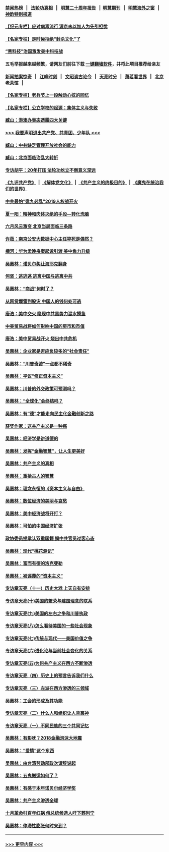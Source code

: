 #### [禁闻热榜](热点新闻.md?=0)  &nbsp;&nbsp;|&nbsp;&nbsp; [法轮功真相](https://github.com/gfw-breaker/truth/blob/master/README.md?=0) &nbsp;&nbsp;|&nbsp;&nbsp; [明慧二十周年报告](https://github.com/gfw-breaker/mh-reports/blob/master/README.md?=0) &nbsp;&nbsp;|&nbsp;&nbsp;[明慧期刊](https://github.com/gfw-breaker/mh-qikan) &nbsp;&nbsp;|&nbsp;&nbsp; [明慧海外之窗](https://github.com/gfw-breaker/mh-news/blob/master/README.md?=0) &nbsp;&nbsp;|&nbsp;&nbsp; [神韵特别报道](https://github.com/gfw-breaker/mh-news/blob/master/shenyun.md?=0)
#### [【纪元专栏】应对病毒流行 渥京未以加人为先引担忧](../pages/nsc423/n11875714.md?t=03020102) 
#### [【名家专栏】是时候拒绝“封杀文化”了](../pages/nsc423/n11814093.md?t=03020102) 
#### [“黑科技”治国激发美中科技战](../pages/nsc423/n11638056.md?t=03020102) 
#### 五毛举报越来越频繁，请网友们前往下载 [一键翻墙软件](https://github.com/gfw-breaker/ssr-accounts)，并将此项目推荐给亲友
#### [新闻拍案惊奇](https://github.com/gfw-breaker/banned-news/blob/master/pages/link4.md) &nbsp;&nbsp;|&nbsp;&nbsp; [江峰时刻](https://github.com/gfw-breaker/banned-news/blob/master/pages/link4.md) &nbsp;&nbsp;|&nbsp;&nbsp; [文昭谈古论今](https://github.com/gfw-breaker/banned-news/blob/master/pages/link4.md) &nbsp;&nbsp;|&nbsp;&nbsp; [天亮时分](https://github.com/gfw-breaker/banned-news/blob/master/pages/link4.md) &nbsp;&nbsp;|&nbsp;&nbsp; [萧茗看世界](https://github.com/gfw-breaker/banned-news/blob/master/pages/link4.md) &nbsp;&nbsp;|&nbsp;&nbsp; [北京老茶馆](https://github.com/gfw-breaker/banned-news/blob/master/pages/link4.md) &nbsp;&nbsp;|&nbsp;&nbsp; 
#### [【名家专栏】老兵节上一段触动心弦的回忆](../pages/nsc423/n11646016.md?t=03020102) 
#### [【名家专栏】公立学校的起源：集体主义与失败](../pages/nsc423/n11601833.md?t=03020102) 
#### [臧山：港澳办表态透露四大关键](../pages/nsc423/n11421628.md?t=03020102) 
#### [>>> 我要声明退出共产党、共青团、少年队 <<<](https://github.com/begood0513/goodnews/blob/master/quit/letter.md) 
#### [臧山：中共缺乏管理开放社会的能力](../pages/nsc423/n11407457.md?t=03020102) 
#### [臧山：北京面临治乱大转折](../pages/nsc423/n11406895.md?t=03020102) 
#### [专访胡平：20年打压 法轮功屹立不倒意义深远](../pages/nsc423/n11398800.md?t=03020102) 
#### [《九评共产党》](https://github.com/begood0513/9ping.md/blob/master/README.md) &nbsp;|&nbsp; [《解体党文化》](../../../../jtdwh.md/blob/master/README.md)  &nbsp;|&nbsp; [《共产主义的终极目的》](../../../../gczydzjmd.md/blob/master/README.md) &nbsp;|&nbsp; [《魔鬼在统治我们的世界》](../../../../mgztzwmdsj.md/blob/master/README.md) 
#### [中共最怕“逢九必乱”2019人权战开火](../pages/nsc423/n11385248.md?t=03020102) 
#### [夏一阳：精神和肉体灭绝的手段—转化洗脑](../pages/nsc423/n11368250.md?t=03020102) 
#### [六月风云激变 北京当局面临三条路](../pages/nsc423/n11313668.md?t=03020102) 
#### [许茹：南京公安大数据中心主任猝死是偶然？](../pages/nsc423/n11064744.md?t=03020102) 
#### [横河：华为孟晚舟案起诉引渡 美中角力升级](../pages/nsc423/n11027230.md?t=03020102) 
#### [吴惠林：诺贝尔奖让海耶克翻身](../pages/nsc423/n10890049.md?t=03020102) 
#### [何坚：逃逃逃 逃离中国与逃离中共](../pages/nsc423/n10592891.md?t=03020102) 
#### [吴惠林：“商战”何时了？](../pages/nsc423/n10573558.md?t=03020102) 
#### [从网贷爆雷到股灾 中国人的钱何处可逃](../pages/nsc423/n10572800.md?t=03020102) 
#### [唐浩：美中交火 隐现中共黑势力混水摸鱼](../pages/nsc423/n10544040.md?t=03020102) 
#### [中美贸易战将如何影响中国的房市和币值](../pages/nsc423/n10543697.md?t=03020102) 
#### [唐浩：美中贸易战开火 烧出中共危机](../pages/nsc423/n10540126.md?t=03020102) 
#### [吴惠林：企业家是否应负较多的“社会责任”](../pages/nsc423/n10535022.md?t=03020102) 
#### [吴惠林：“川普奇迹”一点都不稀奇](../pages/nsc423/n10512808.md?t=03020102) 
#### [吴惠林：平议“修正资本主义”](../pages/nsc423/n10495724.md?t=03020102) 
#### [吴惠林：川普的外交政策可预测吗？](../pages/nsc423/n10462387.md?t=03020102) 
#### [吴惠林：“全球化”会终结吗？](../pages/nsc423/n10452838.md?t=03020102) 
#### [吴惠林：有“德”才能走向民主化金融创新之路](../pages/nsc423/n10432292.md?t=03020102) 
#### [获奖作家：这共产主义是一种癌](../pages/nsc423/n10431541.md?t=03020102) 
#### [吴惠林：经济学是讲道德的](../pages/nsc423/n10398014.md?t=03020102) 
#### [吴惠林：发挥“金融智慧”，让人生更美好](../pages/nsc423/n10375019.md?t=03020102) 
#### [吴惠林：共产主义的真相](../pages/nsc423/n10351394.md?t=03020102) 
#### [吴惠林：重拾古人的智慧](../pages/nsc423/n10337691.md?t=03020102) 
#### [吴惠林：理念永恒的《资本主义与自由》](../pages/nsc423/n10316274.md?t=03020102) 
#### [吴惠林：数位经济的美丽与哀愁](../pages/nsc423/n10292946.md?t=03020102) 
#### [吴惠林：美中经济战将开打？](../pages/nsc423/n10258825.md?t=03020102) 
#### [吴惠林：可怕的中国经济扩张](../pages/nsc423/n10219147.md?t=03020102) 
#### [政协委员提承认双重国籍 揭中共官员过客心态](../pages/nsc423/n10208809.md?t=03020102) 
#### [吴惠林：现代“桃花源记”](../pages/nsc423/n10185234.md?t=03020102) 
#### [吴惠林：富而有德的洛克斐勒](../pages/nsc423/n10142264.md?t=03020102) 
#### [吴惠林：被诬蔑的“资本主义”](../pages/nsc423/n10124816.md?t=03020102) 
#### [专访章天亮（十一）历史大戏 上天自有安排](../pages/nsc423/n10094905.md?t=03020102) 
#### [专访章天亮(十)美国的繁荣与建国理念的联系](../pages/nsc423/n10094899.md?t=03020102) 
#### [专访章天亮(九)美国的左右之争和川普执政](../pages/nsc423/n10094889.md?t=03020102) 
#### [专访章天亮(八)怎么看待美国的一些社会现象](../pages/nsc423/n10094857.md?t=03020102) 
#### [专访章天亮(七)传统与现代——美国价值之争](../pages/nsc423/n10093140.md?t=03020102) 
#### [专访章天亮(六)进化论与当前社会变化的关系](../pages/nsc423/n10092036.md?t=03020102) 
#### [专访章天亮(五)为何共产主义在西方不断渗透](../pages/nsc423/n10083620.md?t=03020102) 
#### [专访章天亮（四）历史上的预言告诉我们什么](../pages/nsc423/n10083606.md?t=03020102) 
#### [专访章天亮（三）左派在西方渗透的三领域](../pages/nsc423/n10081115.md?t=03020102) 
#### [吴惠林：工会的形成及其功能](../pages/nsc423/n10080633.md?t=03020102) 
#### [专访章天亮（二）什么人和组织让人背离神](../pages/nsc423/n10076637.md?t=03020102) 
#### [专访章天亮（一）不同民族的三个共同记忆](../pages/nsc423/n10074188.md?t=03020102) 
#### [吴惠林：有影呒？2018金融泡沫大地震](../pages/nsc423/n10040534.md?t=03020102) 
#### [吴惠林：“爱情”这个东西](../pages/nsc423/n10019423.md?t=03020102) 
#### [吴惠林：由台湾劳动部政次请辞说起](../pages/nsc423/n9979679.md?t=03020102) 
#### [吴惠林：五鬼搬运如何了？](../pages/nsc423/n9925338.md?t=03020102) 
#### [吴惠林：有感于本年诺贝尔经济学奖](../pages/nsc423/n9871883.md?t=03020102) 
#### [吴惠林：共产主义渗透全球](../pages/nsc423/n9812748.md?t=03020102) 
#### [十月革命引百年红祸 俄总统候选人吁下葬列宁](../pages/nsc423/n9810182.md?t=03020102) 
#### [吴惠林：停滞性膨胀何时来到？](../pages/nsc423/n9764136.md?t=03020102) 

----
#### [ >>> 更早内容 <<< ](../indexes/nsc423-earlier.md)
